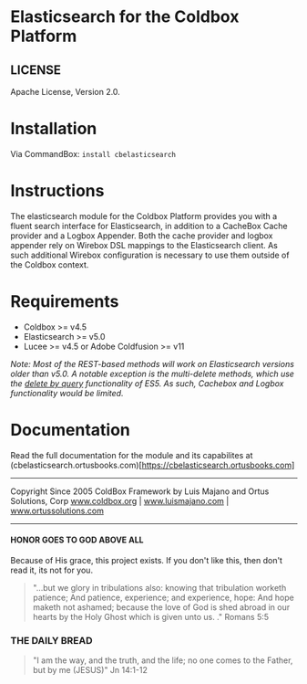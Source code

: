 # Elasticsearch for the Coldbox Platform



## LICENSE
Apache License, Version 2.0.


Installation
============

Via CommandBox:  `install cbelasticsearch`


Instructions
============


The elasticsearch module for the Coldbox Platform provides you with a fluent search interface for Elasticsearch, in addition to a CacheBox Cache provider and a Logbox Appender. Both the cache provider and logbox appender rely on Wirebox DSL mappings to the Elasticsearch client. As such additional Wirebox configuration is necessary to use them outside of the Coldbox context.


Requirements
============

* Coldbox >= v4.5
* Elasticsearch  >= v5.0
* Lucee >= v4.5 or Adobe Coldfusion >= v11

_Note:  Most of the REST-based methods will work on Elasticsearch versions older than v5.0. A notable exception is the multi-delete methods, which use the [delete by query](https://www.elastic.co/guide/en/elasticsearch/reference/5.4/docs-delete-by-query.html) functionality of ES5. As such, Cachebox and Logbox functionality would be limited._

Documentation
=============

Read the full documentation for the module and its capabilites at (cbelasticsearch.ortusbooks.com)[https://cbelasticsearch.ortusbooks.com]



********************************************************************************
Copyright Since 2005 ColdBox Framework by Luis Majano and Ortus Solutions, Corp
www.coldbox.org | www.luismajano.com | www.ortussolutions.com
********************************************************************************
#### HONOR GOES TO GOD ABOVE ALL
Because of His grace, this project exists. If you don't like this, then don't read it, its not for you.

>"...but we glory in tribulations also: knowing that tribulation worketh patience; And patience, experience; and experience, hope:
And hope maketh not ashamed; because the love of God is shed abroad in our hearts by the Holy Ghost which is given unto us. ." Romans 5:5

### THE DAILY BREAD
 > "I am the way, and the truth, and the life; no one comes to the Father, but by me (JESUS)" Jn 14:1-12
